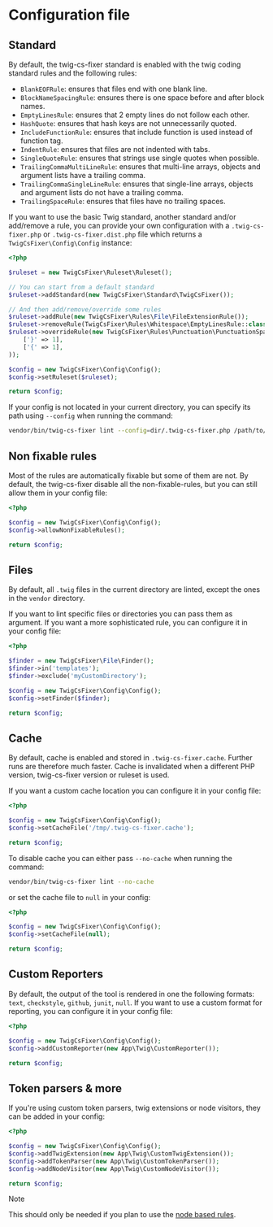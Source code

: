 # Configuration file

## Standard

By default, the twig-cs-fixer standard is enabled with the twig coding standard rules and the following rules:

- `BlankEOFRule`: ensures that files end with one blank line.
- `BlockNameSpacingRule`: ensures there is one space before and after block names.
- `EmptyLinesRule`: ensures that 2 empty lines do not follow each other.
- `HashQuote`: ensures that hash keys are not unnecessarily quoted.
- `IncludeFunctionRule`: ensures that include function is used instead of function tag.
- `IndentRule`: ensures that files are not indented with tabs.
- `SingleQuoteRule`: ensures that strings use single quotes when possible.
- `TrailingCommaMultiLineRule`: ensures that multi-line arrays, objects and argument lists have a trailing comma.
- `TrailingCommaSingleLineRule`: ensures that single-line arrays, objects and argument lists do not have a trailing comma.
- `TrailingSpaceRule`: ensures that files have no trailing spaces.

If you want to use the basic Twig standard, another standard and/or add/remove a rule, you can provide
your own configuration with a `.twig-cs-fixer.php` or `.twig-cs-fixer.dist.php` file which returns
a `TwigCsFixer\Config\Config` instance:

```php
<?php

$ruleset = new TwigCsFixer\Ruleset\Ruleset();

// You can start from a default standard
$ruleset->addStandard(new TwigCsFixer\Standard\TwigCsFixer());

// And then add/remove/override some rules
$ruleset->addRule(new TwigCsFixer\Rules\File\FileExtensionRule());
$ruleset->removeRule(TwigCsFixer\Rules\Whitespace\EmptyLinesRule::class);
$ruleset->overrideRule(new TwigCsFixer\Rules\Punctuation\PunctuationSpacingRule(
    ['}' => 1],
    ['{' => 1],
));

$config = new TwigCsFixer\Config\Config();
$config->setRuleset($ruleset);

return $config;
```

If your config is not located in your current directory, you can specify its path using `--config` when running the command:

```bash
vendor/bin/twig-cs-fixer lint --config=dir/.twig-cs-fixer.php /path/to/code
```

## Non fixable rules

Most of the rules are automatically fixable but some of them are not.
By default, the twig-cs-fixer disable all the non-fixable-rules, but you can still allow them in your config file:

```php
<?php

$config = new TwigCsFixer\Config\Config();
$config->allowNonFixableRules();

return $config;
```

## Files

By default, all `.twig` files in the current directory are linted, except the ones in the `vendor` directory.

If you want to lint specific files or directories you can pass them as argument.
If you want a more sophisticated rule, you can configure it in your config file:

```php
<?php

$finder = new TwigCsFixer\File\Finder();
$finder->in('templates');
$finder->exclude('myCustomDirectory');

$config = new TwigCsFixer\Config\Config();
$config->setFinder($finder);

return $config;
```

## Cache

By default, cache is enabled and stored in `.twig-cs-fixer.cache`. Further runs are therefore much
faster. Cache is invalidated when a different PHP version, twig-cs-fixer version or ruleset is used.

If you want a custom cache location you can configure it in your config file:

```php
<?php

$config = new TwigCsFixer\Config\Config();
$config->setCacheFile('/tmp/.twig-cs-fixer.cache');

return $config;
```

To disable cache you can either pass `--no-cache` when running the command:

```bash
vendor/bin/twig-cs-fixer lint --no-cache
```

or set the cache file to `null` in your config:

```php
<?php

$config = new TwigCsFixer\Config\Config();
$config->setCacheFile(null);

return $config;
```

## Custom Reporters

By default, the output of the tool is rendered in one the following formats:
`text`, `checkstyle`, `github`, `junit`, `null`. If you want to use a custom
format for reporting, you can configure it in your config file:

```php
<?php

$config = new TwigCsFixer\Config\Config();
$config->addCustomReporter(new App\Twig\CustomReporter());

return $config;
```

## Token parsers & more

If you're using custom token parsers, twig extensions or node visitors, they can
be added in your config:

```php
<?php

$config = new TwigCsFixer\Config\Config();
$config->addTwigExtension(new App\Twig\CustomTwigExtension());
$config->addTokenParser(new App\Twig\CustomTokenParser());
$config->addNodeVisitor(new App\Twig\CustomNodeVisitor());

return $config;
```

> [!NOTE]
> This should only be needed if you plan to use the [node based rules](rules.md#node-based-rules).
